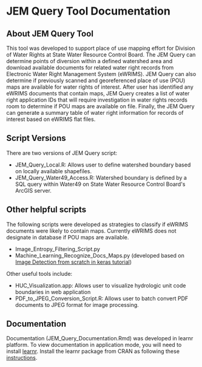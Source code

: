 # JEM Query Tool Documentation

## About JEM Query Tool
This tool was developed to support place of use mapping effort for Division of Water Rights at State Water Resource Control Board. The JEM Query can determine points of diversion within a defined watershed area and download available documents for related water right records from Electronic Water Right Management System (eWRIMS). JEM Query can also determine if previously scanned and georeferenced place of use (POU) maps are available for water rights of interest. After user has identified any eWRIMS documents that contain maps, JEM Query creates a list of water right application IDs that will require investigation in water rights records room to determine if POU maps are available on file. Finally, the JEM Query can generate a summary table of water right information for records of interest based on eWRIMS flat files.

## Script Versions
There are two versions of JEM Query script:
- JEM_Query_Local.R: Allows user to define watershed boundary based on locally available shapefiles.
- JEM_Query_Water49_Access.R: Watershed boundary is defined by a SQL query within Water49 on State Water Resource Control Board's ArcGIS server.

## Other helpful scripts
The following scripts were developed as strategies to classify if eWRIMS documents were likely to contain maps. Currently eWRIMS does not designate in database if POU maps are available.
- Image_Entropy_Filtering_Script.py
- Machine_Learning_Recognize_Docs_Maps.py (developed based on [Image Detection from scratch in keras tutorial](https://towardsdatascience.com/image-detection-from-scratch-in-keras-f314872006c9))

Other useful tools include:
- HUC_Visualization.app: Allows user to visualize hydrologic unit code boundaries in web application
- PDF_to_JPEG_Conversion_Script.R: Allows user to batch convert PDF documents to JPEG format for image processing.

## Documentation
Documentation (JEM_Query_Documentation.Rmd) was developed in learnr platform. To view documentation in application mode, you will need to install [learnr](https://rstudio.github.io/learnr/index.html). Install the learnr package from CRAN as following these [instructions](https://rstudio.github.io/learnr/index.html#Getting_Started).
